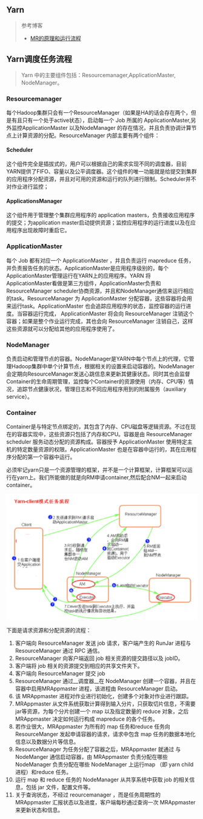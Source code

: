 ## Yarn

> 参考博客
>
> -  [MR的原理和运行流程](https://blog.csdn.net/qq_31975963/article/details/84995460) 

## Yarn调度任务流程

> Yarn 中的主要组件包括：Resourcemanager,ApplicationMaster, NodeManager。

### Resourcemanager

每个Hadoop集群只会有一个ResourceManager（如果是HA的话会存在两个，但是有且只有一个处于active状态），启动每一个 Job 所属的 ApplicationMaster,另外监控ApplicationMaster 以及NodeManager 的存在情况，并且负责协调计算节点上计算资源的分配。ResourceManager 内部主要有两个组件：

#### Scheduler

这个组件完全是插拔式的，用户可以根据自己的需求实现不同的调度器，目前YARN提供了FIFO、容量以及公平调度器。这个组件的唯一功能就是给提交到集群的应用程序分配资源，并且对可用的资源和运行的队列进行限制。Scheduler并不对作业进行监控；

#### ApplicationsManager 

这个组件用于管理整个集群应用程序的 application masters，负责接收应用程序的提交；为application master启动提供资源；监控应用程序的运行进度以及在应用程序出现故障时重启它。

### ApplicationMaster

每个 Job 都有对应一个 ApplicationMaster ，并且负责运行 mapreduce 任务，并负责报告任务的状态。ApplicationMaster是应用程序级别的，每个ApplicationMaster管理运行在YARN上的应用程序。YARN 将 ApplicationMaster看做是第三方组件，ApplicationMaster负责和ResourceManager scheduler协商资源，并且和NodeManager通信来运行相应的task。ResourceManager 为 ApplicationMaster 分配容器，这些容器将会用来运行task。ApplicationMaster 也会追踪应用程序的状态，监控容器的运行进度。当容器运行完成， ApplicationMaster 将会向 ResourceManager 注销这个容器；如果是整个作业运行完成，其也会向 ResourceManager 注销自己，这样这些资源就可以分配给其他的应用程序使用了。

### NodeManager

负责启动和管理节点的容器。NodeManager是YARN中每个节点上的代理，它管理Hadoop集群中单个计算节点，根据相关的设置来启动容器的。NodeManager会定期向ResourceManager发送心跳信息来更新其健康状态。同时其也会监督Container的生命周期管理，监控每个Container的资源使用（内存、CPU等）情况，追踪节点健康状况，管理日志和不同应用程序用到的附属服务（auxiliary service）。

### Container

 Container是与特定节点绑定的，其包含了内存、CPU磁盘等逻辑资源。不过在现在的容器实现中，这些资源只包括了内存和CPU。容器是由 ResourceManager scheduler 服务动态分配的资源构成。容器授予 ApplicationMaster 使用特定主机的特定数量资源的权限。ApplicationMaster 也是在容器中运行的，其在应用程序分配的第一个容器中运行。

必须牢记yarn只是一个资源管理的框架，并不是一个计算框架，计算框架可以运行在yarn上。我们所能做的就是向RM申请container,然后配合NM一起来启动container。

 <img src="Yarn.assets/1544534623921-5cd78e48-8181-404c-a67b-41898ca4574a.png" alt="img" style="zoom: 150%;" /> 

下面是请求资源和分配资源的流程：

1. 客户端向 ResourceManager 发送 job 请求，客户端产生的 RunJar 进程与 ResourceManager 通过 RPC 通信。
2. ResourceManager 向客户端返回 job 相关资源的提交路径以及 jobID。
3. 客户端将 job 相关的资源提交到相应的共享文件夹下。
4. 客户端向 ResourceManager 提交 job
5. ResourceManager 通过__调度器__在 NodeManager 创建一个容器，并且在容器中启用MRAppmaster 进程，该进程由 ResourceManager 启动。
6. 该 MRAppmaster 进程对作业进行初始化，创建多个对象对作业进行跟踪。
7. MRAppmaster 从文件系统获取计算得到输入分片，只获取切片信息，不需要jar等资源，为每个分片创建一个 map 以及指定数量的 reduce 对象，之后 MRAppmaster 决定如何运行构成 mapreduce 的各个任务。
8. 若作业很大，MRAppmaster 为所有的 map 任务和reduce 任务向 ResourceManger 发起申请容器的请求，请求中包含 map 任务的数据本地化信息以及数据分片等信息。
9. ResourceManager 为任务分配了容器之后，MRAppmaster 就通过 与 NodeManger 通信启动容器，由 MRAppmaster 负责分配在哪些 NodeManager 负责分配在哪些 NodeManager 上运行map （即 yarn child 进程）和reduce 任务。
10. 运行 map 和 reduce 任务的 NodeManager 从共享系统中获取 job 的相关信息，包括 jar 文件，配置文件等。
11. 关于查询状态，不经过 reourcemanager ，而是任务周期性的 MRAppmaster 汇报状态以及进度，客户端每秒通过查询一次 MRAppmaster 来更新状态和信息。
